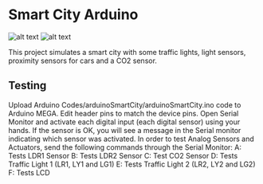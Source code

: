 # Smart City Arduino
![alt text](https://raw.githubusercontent.com/tidusdavid/smart-city-arduino-eafit/master/Resources/Architecture.png)
![alt text](https://raw.githubusercontent.com/tidusdavid/smart-city-arduino-eafit/master/Resources/Device.png)

This project simulates a smart city with some traffic lights, light sensors, proximity sensors for cars and a CO2 sensor.

## Testing
Upload Arduino Codes/arduinoSmartCity/arduinoSmartCity.ino code to Arduino MEGA. Edit header pins to match the device pins. Open Serial Monitor and activate each digital input (each digital sensor) using your hands. If the sensor is OK, you will see a message in the Serial monitor indicating which sensor was activated. In order to test Analog Sensors and Actuators, send the following commands through the Serial Monitor:
A: Tests LDR1 Sensor
B: Tests LDR2 Sensor
C: Test CO2 Sensor
D: Tests Traffic Light 1 (LR1, LY1 and LG1)
E: Tests Traffic Light 2 (LR2, LY2 and LG2)
F: Tests LCD
